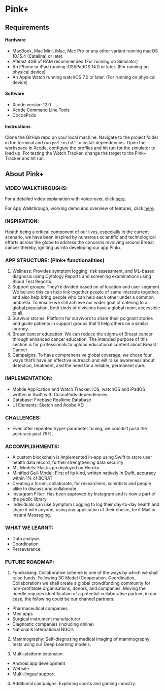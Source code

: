 # Pink+

## Requirements

#### Hardware

* MacBook, Mac Mini, iMac, Mac Pro or any other variant running macOS 10.15.4 (Catalina) or later.
* Atleast 4GB of RAM recommended (For running on Simulator)
* An iPhone or iPad running iOS/iPadOS 14.0 or later. (For running on physical device)
* An Apple Watch running watchOS 7.0 or later. (For running on physical device)

#### Software

* Xcode version 12.0
* Xcode Command Line Tools
* CocoaPods

#### Instructions

Clone the GitHub repo on your local machine. Navigate to the project folder in the terminal and run `pod install` to install dependencies. Open the workspace in Xcode, configure the profiles and hit run for the simulator to load up. For testing the Watch Tracker, change the target to the Pink+ Tracker and hit run.

## About Pink+

### VIDEO WALKTHROUGHS:

For a detailed video explanation with voice-over, click [here](https://www.youtube.com/watch?v=L1d9DSalAQ0).

For App Walkthrough, working demo and overview of features, click [here](https://www.youtube.com/watch?v=G9onOfe3vEs&t=22s).

### INSPIRATION: 
Health being a critical component of our lives, especially in the current scenario, we have been inspired by numerous scientific and technological efforts across the globe to address the concerns revolving around Breast cancer thereby, igniting us into developing our app Pink+ 

### APP STRUCTURE: (Pink+ functionalities)
1. Wellness: Provides symptom logging, risk assessment, and ML-based diagnosis using Cytology Reports and screening examinations using Blood Test
 Reports. 
2. Support groups: They're divided based on of location and user segment. We believe this can help link together people of same interests together, and also help bring people who can help each other under a common umbrella. To ensure we still achieve our wider goal of catering to a global population, both kinds of divisions have a global room, accessible to all.
3. Survivor stories: Platform for survivors to share their poignant stories and guide patients in support groups that'll help others on a similar journey.
4. Breast cancer education: We can reduce the stigma of Breast cancer through enhanced cancer education. The intended purpose of this section is for professionals to upload educational content about Breast Cancer
5. Campaigns: To have comprehensive global coverage, we chose four ways that’ll have an effective outreach and will raise awareness about detection, treatment, and the need for a reliable, permanent cure.

### IMPLEMENTATION:
* Mobile Application and Watch Tracker: iOS, watchOS and iPadOS written in Swift with CocoaPods dependencies
* Database: Firebase Realtime Database
* UI Elements: Sketch and Adobe XD

### CHALLENGES:
* Even after repeated hyper-parameter tuning, we couldn’t push the accuracy past 75%.

### ACCOMPLISHMENTS:
* A custom blockchain is implemented in-app using Swift to store user health data record, further strengthening data security
* ML Models: Flask app deployed on Heroku
* Minified Gail-Model: First of its kind, written natively in Swift, accuracy within 1% of BCRAT
* Creating a forum, collaborate, for researchers, scientists and people alike to discuss and collaborate
* Instagram Filter: Has been approved by Instagram and is now a part of the public library 
* Individuals can use Symptom Logging to log their day-to-day health and share it with anyone, using any application of their choice, be it Mail or Instant Messaging.

### WHAT WE LEARNT:
* Data analysis  
* Coordination 
* Perseverance

### FUTURE ROADMAP:
1. Fundraising: Collaborative scheme is one of the ways by which we shall raise funds. Following 3C Model (Cooperation, Coordination, Collaboration) we shall create a global crowdfunding community for non-profitable organisations, donors, and companies. Moving the needle requires identification of a potential collaborative partner, in our case, the following could be our channel partners: 
 * Pharmaceutical companies
 * Med apps
 * Surgical instrument manufacturer
 * Diagnostic companies (including online)
 * National & International NGO’s

2. Mammography: Self-diagnosing medical imaging of mammography tests using our Deep Learning models. 

3.	Multi-platform extension: 
 * Android app development 
 * Website 
 * Multi-lingual support 
 
4.	Additional campaigns: Exploring sports and gaming industry.

